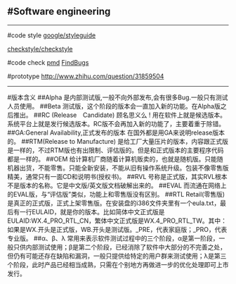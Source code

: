 #Software engineering
---



----
#code style
[google/styleguide](https://github.com/google/styleguide)

[checkstyle/checkstyle](https://github.com/checkstyle/checkstyle)


#code check
[pmd](https://pmd.github.io/)
[FindBugs](http://findbugs.sourceforge.net/)

#prototype
http://www.zhihu.com/question/31859504




---
#版本含义
##Alpha
是内部测试版,一般不向外部发布,会有很多Bug.一般只有测试人员使用。
##Beta
测试版，这个阶段的版本会一直加入新的功能。在Alpha版之后推出。
##RC
(Release　Candidate) 顾名思义么 ! 用在软件上就是候选版本。系统平台上就是发行候选版本。RC版不会再加入新的功能了，主要着重于除错。
##GA:General Availability,正式发布的版本
在国外都是用GA来说明release版本的。
##RTM(Release to Manufacture)
是给工厂大量压片的版本，内容跟正式版是一样的，不过RTM版也有出限制、评估版的。但是和正式版本的主要程序代码都是一样的。
##OEM
给计算机厂商随着计算机贩卖的，也就是随机版。只能随机器出货，不能零售。只能全新安装，不能从旧有操作系统升级。包装不像零售版精美，通常只有一面CD和说明书(授权书)。 
##RVL
号称是正式版，其实RVL根本不是版本的名称。它是中文版/英文版文档破解出来的。 
##EVAL
而流通在网络上的EVAL版，与“评估版”类似，功能上和零售版没有区别。 
##RTL
Retail(零售版)是真正的正式版，正式上架零售版。在安装盘的i386文件夹里有一个eula.txt，最后有一行EULAID，就是你的版本。比如简体中文正式版是EULAID:WX.4_PRO_RTL_CN，繁体中文正式版是WX.4_PRO_RTL_TW。其中：如果是WX.开头是正式版，WB.开头是测试版。_PRE，代表家庭版；_PRO，代表专业版。
##α、β、λ
常用来表示软件测试过程中的三个阶段，α是第一阶段，一般只供内部测试使用；β是第二个阶段，已经消除了软件中大部分的不完善之处，但仍有可能还存在缺陷和漏洞，一般只提供给特定的用户群来测试使用；λ是第三个阶段，此时产品已经相当成熟，只需在个别地方再做进一步的优化处理即可上市发行。 










